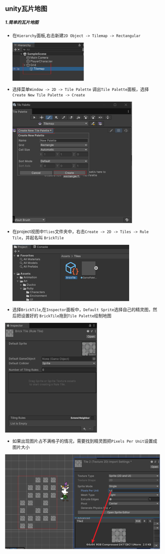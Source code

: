 ## unity瓦片地图

##### 1.简单的瓦片地图

- 在`Hierarchy`面板,右击新建`2D Object -> Tilemap -> Rectangular`

  <img src="../../assets/image-20241107222332421.png" alt="image-20241107222332421" style="zoom:50%;" />

- 选择菜单`Window -> 2D -> Tile Palette` 调出`Tile Palette`面板，选择`Create New Tile Palette -> Create`

  <img src="../../assets/image-20241107225131820.png" alt="image-20241107225131820" style="zoom:50%;" />

- 在project视图中`Tlies`文件夹中，右击`Create -> 2D -> Tiles -> Rule Tile`，并起名叫 `BrickTile`

  <img src="../../assets/image-20241107222103986.png" alt="image-20241107222103986" style="zoom: 50%;" />

- 选择`BrickTile`,在`Inspector`面板中，`Default Sprite`选择自己的精灵图，然后把设置好的 `BrickTile`拖到`Tile Palette`绘制地图

<img src="../../assets/image-20241107230222327.png" alt="image-20241107230222327" style="zoom:50%;" />

- 如果出现图片占不满格子的情况，需要找到精灵图把`Pixels Per Unit`设置成图片大小



<img src="../../assets/image-20241107230731573.png" alt="image-20241107230731573" style="zoom:50%;" />
